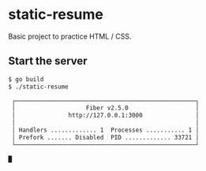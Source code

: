 # static-resume

Basic project to practice HTML / CSS.

## Start the server

```bash
$ go build
$ ./static-resume

 ┌───────────────────────────────────────────────────┐ 
 │                    Fiber v2.5.0                   │ 
 │               http://127.0.0.1:3000               │ 
 │                                                   │ 
 │ Handlers ............. 1  Processes ........... 1 │ 
 │ Prefork ....... Disabled  PID ............. 33721 │ 
 └───────────────────────────────────────────────────┘

█
```